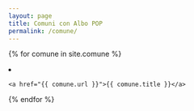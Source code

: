 ```yaml
---
layout: page
title: Comuni con Albo POP
permalink: /comune/
---
```


{% for comune in site.comune %}
  <li>

    <a href="{{ comune.url }}">{{ comune.title }}</a>
  </li>
{% endfor %}